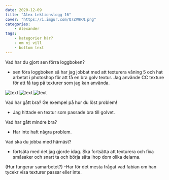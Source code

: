 ```yaml
---
date: 2020-12-09
title: "Alex Lektionslogg 16"
cover: "https://i.imgur.com/Q7ZV9RN.png"
categories: 
    - Alexander
tags:
    - kategorier här?
    - om ni vill
    - bottom text
---
```



Vad har du gjort sen förra loggboken?
- sen föra loggboken så har jag jobbat med att texturera våning 5 och hat arbetat i photoshop för att få en bra golv textur. Jag använde CC texture för att få tag på texturer som jag
kan använda. 

![text](https://cdn.discordapp.com/attachments/368028804784062467/786172492443811850/Screenshot_138.jpg)
![text](https://cdn.discordapp.com/attachments/368028804784062467/786172493513097216/Screenshot_139.jpg)
![text](https://cdn.discordapp.com/attachments/368028804784062467/786172496742842388/Screenshot_140.jpg)

Vad har gått bra? Ge exempel på hur du löst problem!
- Jag hittade en textur som passade bra till golvet.  

Vad har gått mindre bra? 
- Har inte haft några problem.

Vad ska du jobba med härnäst?
- fortsäta med det jag gjorde idag. Ska fortsätta att texturera och fixa småsaker och snart ta och börja säta ihop dom olika delarna.

(Hur fungerar samarbetet?)
-Har för det mesta frågat vad fabian om han tycekr visa texturer passar eller inte. 
